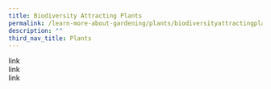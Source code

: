 ```yaml
---
title: Biodiversity Attracting Plants
permalink: /learn-more-about-gardening/plants/biodiversityattractingplants/
description: ""
third_nav_title: Plants
---
```

link
<br>
link
<br>
link